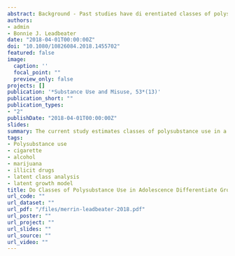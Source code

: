 ```yaml
---
abstract: Background - Past studies have di erentiated classes of polysubstance use in adolescence, however, the associations of adolescent polysubstance use classes with longitudinal substance use trajectories from adolescence to young adulthood have not been studied. Objective - The current study examined substance use classes during adolescence and longitudinal trajectories of each substance used across the transition to young adulthood. Method - Data were collected biennially from 662 youth and fol- lowed 10 years across six measurement assessments. Using baseline data (T1), latent class analysis was used to identify classes of polysubstance use (cigarette, alcohol, marijuana, and illicit drug use) during adolescence. Using T2 through T6 data, we  t latent growth models for cigarette, alcohol, marijuana, and illicit drug use to examine longitudinal trajectories of each substance used by class. Results - A three-class model fit the data best and included a poly-use class, that had high probabilities of use among all substances, a co-use class, that had high probabilities of use among alcohol and marijuana, and a low-use class that had low probabilities of use among all substances. We then examined trajec- tories of each substance used by class. Strong continuity of substance use was found by class across 14 years. Additionally, for some substances, higher average levels of use of at age 14 were associated with change in growth of other substances used over time. Conclusions/Importance - Efforts that only target a single drug type may be missing an important opportunity to reduce the use and subsequent consequences related to the use of multiple substances.
authors:
- admin
- Bonnie J. Leadbeater
date: "2018-04-01T00:00:00Z"
doi: "10.1080/10826084.2018.1455702"
featured: false
image:
  caption: ''
  focal_point: ""
  preview_only: false
projects: []
publication: '*Substance Use and Misuse, 53*(13)'
publication_short: ""
publication_types:
- "2"
publishDate: "2018-04-01T00:00:00Z"
slides: 
summary: The current study estimates classes of polysubstance use in a large group of adolescents (ages 12–18 at baseline) and examines the longitudinal trajectories of cigarette, alcohol, marijuana, and illicit drug use from adolescence to young adulthood for each class.
tags:
- Polysubstance use
- cigarette
- alcohol
- marijuana
- illicit drugs
- latent class analysis
- latent growth model
title: Do Classes of Polysubstance Use in Adolescence Differentiate Growth in Substances Used in the Transition to Young Adulthood?
url_code: ""
url_dataset: ""
url_pdf: "/files/merrin-leadbeater-2018.pdf"
url_poster: ""
url_project: ""
url_slides: ""
url_source: ""
url_video: ""
---
```

